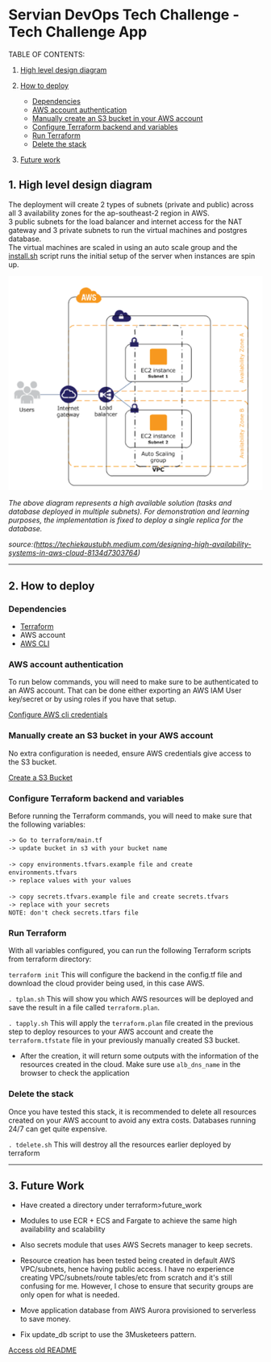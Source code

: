 # Servian DevOps Tech Challenge - Tech Challenge App

TABLE OF CONTENTS:

1. [High level design diagram](#1-high-level-design-diagram)

2. [How to deploy](#4-how-to-deploy)

    - [Dependencies](#dependencies)
    - [AWS account authentication](#aws-account-authentication)
    - [Manually create an S3 bucket in your AWS account](#manually-create-an-s3-bucket-in-your-aws-account)
    - [Configure Terraform backend and variables](#configure-terraform-backend-and-variables)
    - [Run Terraform](#run-terraform)
    - [Delete the stack](#delete-the-stack)

3. [Future work](#3-future-work)


## 1. High level design diagram

The deployment will create 2 types of subnets (private and public) across all 3 availability zones for the ap-southeast-2 region in AWS.\
3 public subnets for the load balancer and internet access for the NAT gateway and 3 private subnets to run the virtual machines and postgres database.\
The virtual machines are scaled in using an auto scale group and the [install.sh](terraform/install.sh) script runs the initial setup of the server when instances are spin up.


![techChallenge.png](techChallenge.png)

*The above diagram represents a high available solution (tasks and database deployed in multiple subnets). For demonstration and learning purposes, the implementation is fixed to deploy a single replica for the database.* 

*source:(https://techiekaustubh.medium.com/designing-high-availability-systems-in-aws-cloud-8134d7303764)*


---

## 2. How to deploy

### Dependencies
- [Terraform](https://www.terraform.io/)
- AWS account
- [AWS CLI](https://aws.amazon.com/cli/)

### AWS account authentication

To run below commands, you will need to make sure to be authenticated to an AWS account.
That can be done either exporting an AWS IAM User key/secret or by using roles if you have that setup.

[Configure AWS cli credentials](https://docs.aws.amazon.com/cli/latest/userguide/cli-configure-files.html#cli-configure-files-where)

### Manually create an S3 bucket in your AWS account
No extra configuration is needed, ensure AWS credentials give access to the S3 bucket.

[Create a S3 Bucket](https://docs.aws.amazon.com/AmazonS3/latest/userguide/creating-bucket.html)

### Configure Terraform backend and variables

Before running the Terraform commands, you will need to make sure that the following variables:

	-> Go to terraform/main.tf
	-> update bucket in s3 with your bucket name 

	-> copy environments.tfvars.example file and create environments.tfvars
	-> replace values with your values

	-> copy secrets.tfvars.example file and create secrets.tfvars
	-> replace with your secrets
	NOTE: don't check secrets.tfars file

### Run Terraform

With all variables configured, you can run the following Terraform scripts from terraform directory:

`terraform init`
	This will configure the backend in the config.tf file and download the cloud provider being used, in this case AWS.

`. tplan.sh`
	This will show you which AWS resources will be deployed and save the result in a file called `terraform.plan`.

`. tapply.sh`
	    This will apply the `terraform.plan` file created in the previous step to deploy resources to your AWS account and create the `terraform.tfstate` file in your previously manually created S3 bucket.
	
- After the creation, it will return some outputs with the information of the resources created in the cloud. Make sure use `alb_dns_name` in the browser to check the application

### Delete the stack

Once you have tested this stack, it is recommended to delete all resources created on your AWS account to avoid any extra costs. Databases running 24/7 can get quite expensive.

`. tdelete.sh`
	This will destroy all the resources earlier deployed by terraform

---

## 3. Future Work

- Have created a directory under terraform>future_work
- Modules to use ECR + ECS and Fargate to achieve the same high availability and scalability
- Also secrets module that uses AWS Secrets manager to keep secrets.

- Resource creation has been tested being created in default AWS VPC/subnets, hence having public access. I have no experience creating VPC/subnets/route tables/etc from scratch and it's still confusing for me. However, I chose to ensure that security groups are only open for what is needed.

- Move application database from AWS Aurora provisioned to serverless to save money.

- Fix update_db script to use the 3Musketeers pattern.

[Access old README](/readme_old.md)
